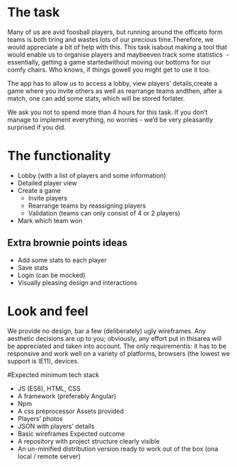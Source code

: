 # The​ ​task

 Many​ ​of​ ​us​ ​are​ ​avid​ ​foosball​ ​players,​ ​but​ ​running​ ​around​ ​the​ ​office​ ​to​ ​form​ ​teams​ ​is​ ​both​ ​tiring and​ ​wastes​ ​lots​ ​of​ ​our​ ​precious​ ​time.​ ​Therefore,​ ​we​ ​would​ ​appreciate​ ​a​ ​bit​ ​of​ ​help​ ​with​ ​this.​ ​This task​ ​is​ ​about​ ​making​ ​a​ ​tool​ ​that​ ​would​ ​enable​ ​us​ ​to​ ​organise​ ​players​ ​and​ ​maybe​ ​even​ ​track some​ ​statistics​ ​ ​-​ ​essentially,​ ​getting​ ​a​ ​game​ ​started​ ​without​ ​moving​ ​our​ ​bottoms​ ​for​ ​our​ ​comfy chairs.​ ​Who​ ​knows,​ ​if​ ​things​ ​go​ ​well​ ​you​ ​might​ ​get​ ​to​ ​use​ ​it​ ​too.

 The​ ​app​ ​has​ ​to​ ​allow​ ​us​ ​to​ ​access​ ​a​ ​lobby,​ ​view​ ​players’​ ​details,​ ​create​ ​a​ ​game​ ​where​ ​you​ ​invite others​ ​as​ ​well​ ​as​ ​rearrange​ ​teams​ ​and​ ​then,​ ​after​ ​a​ ​match,​ ​one​ ​can​ ​add​ ​some​ ​stats,​ ​which​ ​will be​ ​stored​ ​for​ ​later.

 We​ ​ask​ ​you​ ​not​ ​to​ ​spend​ ​​more​ ​than​ ​4​ ​hours​​ ​for​ ​this​ ​task.​ ​If​ ​you​ ​don’t​ ​manage​ ​to​ ​implement everything,​ ​no​ ​worries​ ​-​ ​we’d​ ​be​ ​very​ ​pleasantly​ ​surprised​ ​if​ ​you​ ​did.
 
 # The​ ​functionality
 - Lobby​ ​(with​ ​a​ ​list​ ​of​ ​players​ ​and​ ​some​ ​information) 
 - Detailed​ ​player​ ​view
 - Create​ ​a​ ​game 
    - Invite​ ​players
    - Rearrange​ ​teams​ ​by​ ​reassigning​ ​players 
    - Validation​ ​(teams​ ​can​ ​only​ ​consist​ ​of​ ​4​ ​or​ ​2​ ​players)
- Mark​ ​which​ ​team​ ​won 
## Extra​ ​brownie​ ​points​ ​ideas 
- Add​ ​some​ ​stats​ ​to​ ​each​ ​player
- Save​ ​stats
 - Login​ ​(can​ ​be​ ​mocked)
 - Visually​ ​pleasing​ ​design​ ​and​ ​interactions
 
 # Look​ ​and​ ​feel 
 We​ ​provide​ ​no​ ​design,​ ​bar​ ​a​ ​few​ ​(deliberately)​ ​ugly​ ​wireframes.​ ​Any​ ​aesthetic​ ​decisions​ ​are​ ​up to​ ​you;​ ​obviously,​ ​any​ ​effort​ ​put​ ​in​ ​this​ ​area​ ​will​ ​be​ ​appreciated​ ​and​ ​taken​ ​into​ ​account. The​ ​only​ ​requirement​ ​is:​ ​​it​ ​has​ ​to​ ​be​ ​responsive​ ​​and​ ​work​ ​well​ ​on​ ​a​ ​variety​ ​of​ ​platforms, browsers​ ​(the​ ​lowest​ ​we​ ​support​ ​is​ ​IE11),​ ​devices. 

#Expected​ ​minimum​ ​tech​ ​stack
- JS​ ​(ES6),​ ​HTML,​ ​CSS 
- A​ ​framework​ ​(preferably​ ​Angular) 
- Npm 
- A​ ​css​ ​preprocessor Assets​ ​provided 
- Players’​ ​photos 
- ​JSON​ ​with​ ​players’​ ​details 
- Basic​ ​wireframes Expected​ ​outcome 
- A​ ​repository​ ​with​ ​project​ ​structure​ ​clearly​ ​visible
- An​ ​un-minified​ ​distribution​ ​version​ ​ready​ ​to​ ​work​ ​out​ ​of​ ​the​ ​box​ ​(on​ ​a​ ​local​ ​/​ ​remote server) 
 
 